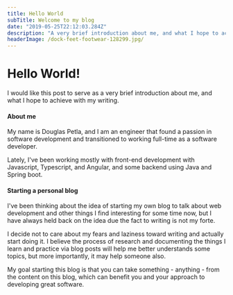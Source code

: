 ```yaml
---
title: Hello World
subTitle: Welcome to my blog
date: "2019-05-25T22:12:03.284Z"
description: "A very brief introduction about me, and what I hope to achieve with my writing."
headerImage: /dock-feet-footwear-128299.jpg/
---
```


# Hello World!

I would like this post to serve as a very brief introduction about me, and what I hope to achieve with my writing.

#### About me

My name is Douglas Petla, and I am an engineer that found a passion in software development and transitioned to working full-time as a software developer.

Lately, I've been working mostly with front-end development with Javascript, Typescript, and Angular, and some backend using Java and Spring boot.

#### Starting a personal blog

I've been thinking about the idea of starting my own blog to talk about web development and other things I find interesting for some time now, but I have always held back on the idea due the fact to writing is not my forte.

I decide not to care about my fears and laziness toward writing and actually start doing it. I believe the process of research and documenting the things I learn and practice via blog posts will help me better understands some topics, but more importantly, it may help someone also.

My goal starting this blog is that you can take something - anything - from the content on this blog, which can benefit you and your approach to developing great software.
